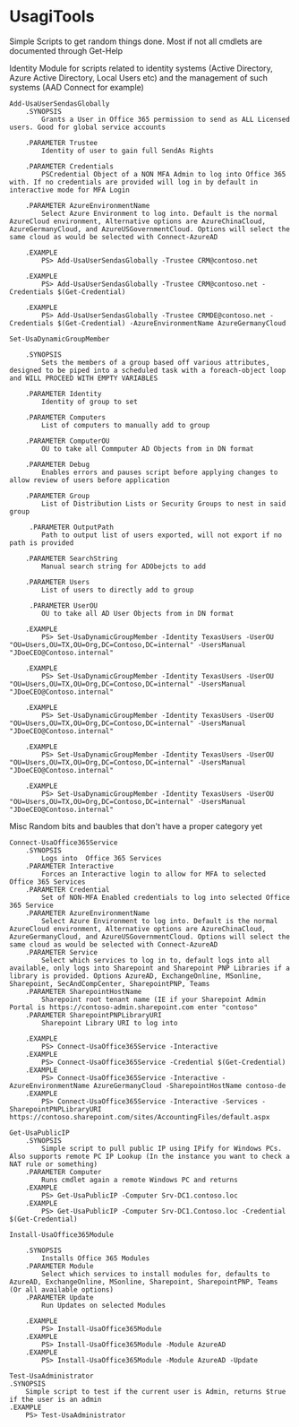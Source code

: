 # UsagiTools
Simple Scripts to get random things done. Most if not all cmdlets are documented through Get-Help

Identity
	Module for scripts related to identity systems (Active Directory, Azure Active Directory, Local Users etc) and the management of such systems (AAD Connect for example)
	
	Add-UsaUserSendasGlobally
		.SYNOPSIS
			Grants a User in Office 365 permission to send as ALL Licensed users. Good for global service accounts

		.PARAMETER Trustee
			Identity of user to gain full SendAs Rights

		.PARAMETER Credentials
			PSCredential Object of a NON MFA Admin to log into Office 365 with. If no credentials are provided will log in by default in interactive mode for MFA Login

		.PARAMETER AzureEnvironmentName
			Select Azure Environment to log into. Default is the normal AzureCloud environment, Alternative options are AzureChinaCloud, AzureGermanyCloud, and AzureUSGovernmentCloud. Options will select the same cloud as would be selected with Connect-AzureAD

		.EXAMPLE
			PS> Add-UsaUserSendasGlobally -Trustee CRM@contoso.net

		.EXAMPLE
			PS> Add-UsaUserSendasGlobally -Trustee CRM@contoso.net -Credentials $(Get-Credential)

		.EXAMPLE
			PS> Add-UsaUserSendasGlobally -Trustee CRMDE@contoso.net -Credentials $(Get-Credential) -AzureEnvironmentName AzureGermanyCloud

	Set-UsaDynamicGroupMember

		.SYNOPSIS
			Sets the members of a group based off various attributes, designed to be piped into a scheduled task with a foreach-object loop and WILL PROCEED WITH EMPTY VARIABLES

		.PARAMETER Identity
			Identity of group to set

		.PARAMETER Computers
			List of computers to manually add to group

		.PARAMETER ComputerOU
			OU to take all Commputer AD Objects from in DN format

		.PARAMETER Debug
			Enables errors and pauses script before applying changes to allow review of users before application

		.PARAMETER Group
			List of Distribution Lists or Security Groups to nest in said group

		 .PARAMETER OutputPath
			Path to output list of users exported, will not export if no path is provided

		.PARAMETER SearchString
			Manual search string for ADObejcts to add

		.PARAMETER Users
			List of users to directly add to group

		 .PARAMETER UserOU
			OU to take all AD User Objects from in DN format

		.EXAMPLE
			PS> Set-UsaDynamicGroupMember -Identity TexasUsers -UserOU "OU=Users,OU=TX,OU=Org,DC=Contoso,DC=internal" -UsersManual "JDoeCEO@Contoso.internal"

		.EXAMPLE
			PS> Set-UsaDynamicGroupMember -Identity TexasUsers -UserOU "OU=Users,OU=TX,OU=Org,DC=Contoso,DC=internal" -UsersManual "JDoeCEO@Contoso.internal"

		.EXAMPLE
			PS> Set-UsaDynamicGroupMember -Identity TexasUsers -UserOU "OU=Users,OU=TX,OU=Org,DC=Contoso,DC=internal" -UsersManual "JDoeCEO@Contoso.internal"

		.EXAMPLE
			PS> Set-UsaDynamicGroupMember -Identity TexasUsers -UserOU "OU=Users,OU=TX,OU=Org,DC=Contoso,DC=internal" -UsersManual "JDoeCEO@Contoso.internal"

		.EXAMPLE
			PS> Set-UsaDynamicGroupMember -Identity TexasUsers -UserOU "OU=Users,OU=TX,OU=Org,DC=Contoso,DC=internal" -UsersManual "JDoeCEO@Contoso.internal"

  
Misc
	Random bits and baubles that don't have a proper category yet
	
	Connect-UsaOffice365Service
		.SYNOPSIS
			Logs into  Office 365 Services
		.PARAMETER Interactive
			Forces an Interactive login to allow for MFA to selected Office 365 Services
		.PARAMETER Credential
			Set of NON-MFA Enabled credentials to log into selected Office 365 Service
		.PARAMETER AzureEnvironmentName
			Select Azure Environment to log into. Default is the normal AzureCloud environment, Alternative options are AzureChinaCloud, AzureGermanyCloud, and AzureUSGovernmentCloud. Options will select the same cloud as would be selected with Connect-AzureAD
		.PARAMETER Service
			Select which services to log in to, default logs into all available, only logs into Sharepoint and Sharepoint PNP Libraries if a library is provided. Options AzureAD, ExchangeOnline, MSonline, Sharepoint, SecAndCompCenter, SharepointPNP, Teams
		.PARAMETER SharepointHostName
			Sharepoint root tenant name (IE if your Sharepoint Admin Portal is https://contoso-admin.sharepoint.com enter "contoso"
		.PARAMETER SharepointPNPLibraryURI
			Sharepoint Library URI to log into

		.EXAMPLE
			PS> Connect-UsaOffice365Service -Interactive
		.EXAMPLE
			PS> Connect-UsaOffice365Service -Credential $(Get-Credential)
		.EXAMPLE
			PS> Connect-UsaOffice365Service -Interactive -AzureEnvironmentName AzureGermanyCloud -SharepointHostName contoso-de
		.EXAMPLE
			PS> Connect-UsaOffice365Service -Interactive -Services -SharepointPNPLibraryURI https://contoso.sharepoint.com/sites/AccountingFiles/default.aspx

	Get-UsaPublicIP
		.SYNOPSIS
			Simple script to pull public IP using IPify for Windows PCs. Also supports remote PC IP Lookup (In the instance you want to check a NAT rule or something)
		.PARAMETER Computer
			Runs cmdlet again a remote Windows PC and returns
		.EXAMPLE
			PS> Get-UsaPublicIP -Computer Srv-DC1.contoso.loc
		.EXAMPLE
			PS> Get-UsaPublicIP -Computer Srv-DC1.Contoso.loc -Credential $(Get-Credential)

	Install-UsaOffice365Module
    
		.SYNOPSIS
			Installs Office 365 Modules
		.PARAMETER Module
			Select which services to install modules for, defaults to AzureAD, ExchangeOnline, MSonline, Sharepoint, SharepointPNP, Teams (Or all available options)
		.PARAMETER Update
			Run Updates on selected Modules

		.EXAMPLE
			PS> Install-UsaOffice365Module
		.EXAMPLE
			PS> Install-UsaOffice365Module -Module AzureAD
		.EXAMPLE
			PS> Install-UsaOffice365Module -Module AzureAD -Update

	Test-UsaAdministrator
    .SYNOPSIS
        Simple script to test if the current user is Admin, returns $true if the user is an admin
    .EXAMPLE
        PS> Test-UsaAdministrator
